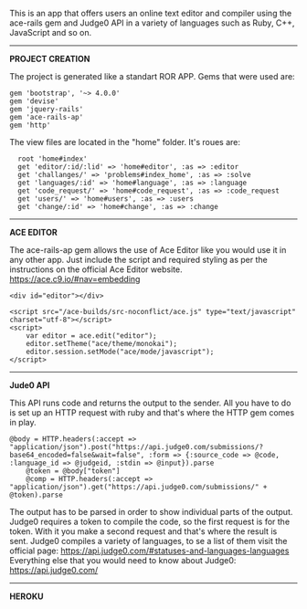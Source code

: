 This is an app that offers users an online text editor and compiler using the ace-rails gem and Judge0 API in a variety of languages such as Ruby, C++, JavaScript and so on.

---------------------------------------------------------

<b>PROJECT CREATION</b>

The project is generated like a standart ROR APP.
Gems that were used are: 
```
gem 'bootstrap', '~> 4.0.0'
gem 'devise'
gem 'jquery-rails'
gem 'ace-rails-ap'
gem 'http'
```
The view files are located in the "home" folder. It's roues are:
```
  root 'home#index'
  get 'editor/:id/:lid' => 'home#editor', :as => :editor
  get 'challanges/' => 'problems#index_home', :as => :solve
  get 'languages/:id' => 'home#language', :as => :language
  get 'code_request/' => 'home#code_request', :as => :code_request
  get 'users/' => 'home#users', :as => :users
  get 'change/:id' => 'home#change', :as => :change
```

---------------------------------------------------------

<b>ACE EDITOR</b>

The ace-rails-ap gem allows the use of Ace Editor like you would use it in any other app. Just include the script and required styling as per the instructions on the official Ace Editor website. https://ace.c9.io/#nav=embedding
```
<div id="editor"></div>
    
<script src="/ace-builds/src-noconflict/ace.js" type="text/javascript" charset="utf-8"></script>
<script>
    var editor = ace.edit("editor");
    editor.setTheme("ace/theme/monokai");
    editor.session.setMode("ace/mode/javascript");
</script>
```

---------------------------------------------------------

<b>Jude0 API</b>

This API runs code and returns the output to the sender. All you have to do is set up an HTTP request with ruby and that's where the HTTP gem comes in play.
```
@body = HTTP.headers(:accept => "application/json").post("https://api.judge0.com/submissions/?base64_encoded=false&wait=false", :form => {:source_code => @code, :language_id => @judgeid, :stdin => @input}).parse
    @token = @body["token"]
    @comp = HTTP.headers(:accept => "application/json").get("https://api.judge0.com/submissions/" + @token).parse
```
The output has to be parsed in order to show individual parts of the output. Judge0 requires a token to compile the code, so the first request is for the token. With it you make a second request and that's where the result is sent.
Judge0 compiles a variety of languages, to se a list of them visit the official page: https://api.judge0.com/#statuses-and-languages-languages
Everything else that you would need to know about Judge0: https://api.judge0.com/

---------------------------------------------------------

<b>HEROKU</b>
